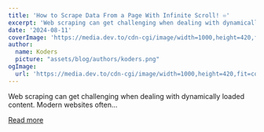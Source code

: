 ```yaml
---
title: 'How to Scrape Data From a Page With Infinite Scroll! ♾️'
excerpt: 'Web scraping can get challenging when dealing with dynamically loaded content. Modern websites often...'
date: '2024-08-11'
coverImage: 'https://media.dev.to/cdn-cgi/image/width=1000,height=420,fit=cover,gravity=auto,format=auto/https%3A%2F%2Fdev-to-uploads.s3.amazonaws.com%2Fuploads%2Farticles%2Fybv2hn836hfzqj3728vz.jpg'
author:
  name: Koders
  picture: "assets/blog/authors/koders.png"
ogImage:
  url: 'https://media.dev.to/cdn-cgi/image/width=1000,height=420,fit=cover,gravity=auto,format=auto/https%3A%2F%2Fdev-to-uploads.s3.amazonaws.com%2Fuploads%2Farticles%2Fybv2hn836hfzqj3728vz.jpg'
---
```


Web scraping can get challenging when dealing with dynamically loaded content. Modern websites often...

[Read more](https://dev.to/karanrathod316/how-to-scrape-data-from-a-page-with-infinite-scroll-2enk)
